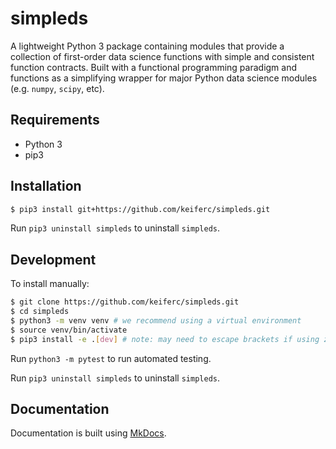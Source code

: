 # simpleds 

A lightweight Python 3 package containing modules that provide a collection 
of first-order data science functions with simple and consistent function 
contracts. Built with a functional programming paradigm and functions as a 
simplifying wrapper for major Python data science modules (e.g. `numpy`,
`scipy`, etc).


## Requirements

- Python 3
- pip3


## Installation

```bash
$ pip3 install git+https://github.com/keiferc/simpleds.git
```

Run `pip3 uninstall simpleds` to uninstall `simpleds`.


## Development

To install manually:

```bash
$ git clone https://github.com/keiferc/simpleds.git
$ cd simpleds
$ python3 -m venv venv # we recommend using a virtual environment
$ source venv/bin/activate
$ pip3 install -e .[dev] # note: may need to escape brackets if using zsh
```

Run `python3 -m pytest` to run automated testing.

Run `pip3 uninstall simpleds` to uninstall `simpleds`.


## Documentation

Documentation is built using [MkDocs](https://www.mkdocs.org/).

